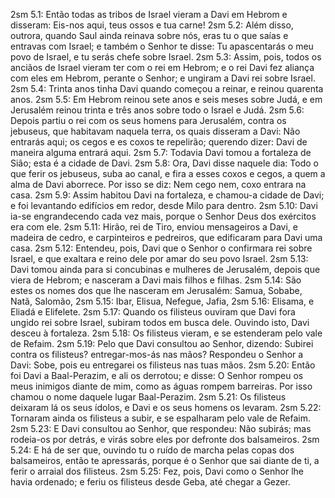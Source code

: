 2sm 5.1: Então todas as tribos de Israel vieram a Davi em Hebrom e disseram: Eis-nos aqui, teus ossos e tua carne!
2sm 5.2: Além disso, outrora, quando Saul ainda reinava sobre nós, eras tu o que saías e entravas com Israel; e também o Senhor te disse: Tu apascentarás o meu povo de Israel, e tu serás chefe sobre Israel.
2sm 5.3: Assim, pois, todos os anciãos de Israel vieram ter com o rei em Hebrom; e o rei Davi fez aliança com eles em Hebrom, perante o Senhor; e ungiram a Davi rei sobre Israel.
2sm 5.4: Trinta anos tinha Davi quando começou a reinar, e reinou quarenta anos.
2sm 5.5: Em Hebrom reinou sete anos e seis meses sobre Judá, e em Jerusalém reinou trinta e três anos sobre todo o Israel e Judá.
2sm 5.6: Depois partiu o rei com os seus homens para Jerusalém, contra os jebuseus, que habitavam naquela terra, os quais disseram a Davi: Não entrarás aqui; os cegos e es coxos te repelirão; querendo dizer: Davi de maneira alguma entrará aqui.
2sm 5.7: Todavia Davi tomou a fortaleza de Sião; esta é a cidade de Davi.
2sm 5.8: Ora, Davi disse naquele dia: Todo o que ferir os jebuseus, suba ao canal, e fira a esses coxos e cegos, a quem a alma de Davi aborrece. Por isso se diz: Nem cego nem, coxo entrara na casa.
2sm 5.9: Assim habitou Davi na fortaleza, e chamou-a cidade de Davi; e foi levantando edifícios em redor, desde Milo para dentro.
2sm 5.10: Davi ia-se engrandecendo cada vez mais, porque o Senhor Deus dos exércitos era com ele.
2sm 5.11: Hirão, rei de Tiro, enviou mensageiros a Davi, e madeira de cedro, e carpinteiros e pedreiros, que edificaram para Davi uma casa.
2sm 5.12: Entendeu, pois, Davi que o Senhor o confirmara rei sobre Israel, e que exaltara e reino dele por amar do seu povo Israel.
2sm 5.13: Davi tomou ainda para si concubinas e mulheres de Jerusalém, depois que viera de Hebrom; e nasceram a Davi mais filhos e filhas.
2sm 5.14: São estes os nomes dos que lhe nasceram em Jerusalém: Samua, Sobabe, Natã, Salomão,
2sm 5.15: Ibar, Elisua, Nefegue, Jafia,
2sm 5.16: Elisama, e Eliadá e Elifelete.
2sm 5.17: Quando os filisteus ouviram que Davi fora ungido rei sobre Israel, subiram todos em busca dele. Ouvindo isto, Davi desceu à fortaleza.
2sm 5.18: Os filisteus vieram, e se estenderam pelo vale de Refaim.
2sm 5.19: Pelo que Davi consultou ao Senhor, dizendo: Subirei contra os filisteus? entregar-mos-ás nas mãos? Respondeu o Senhor a Davi: Sobe, pois eu entregarei os filisteus nas tuas mãos.
2sm 5.20: Então foi Davi a Baal-Perazim, e ali os derrotou; e disse: O Senhor rompeu os meus inimigos diante de mim, como as águas rompem barreiras. Por isso chamou o nome daquele lugar Baal-Perazim.
2sm 5.21: Os filisteus deixaram lá os seus ídolos, e Davi e os seus homens os levaram.
2sm 5.22: Tornaram ainda os filisteus a subir, e se espalharam pelo vale de Refaim.
2sm 5.23: E Davi consultou ao Senhor, que respondeu: Não subirás; mas rodeia-os por detrás, e virás sobre eles por defronte dos balsameiros.
2sm 5.24: E há de ser que, ouvindo tu o ruído de marcha pelas copas dos balsameiros, então te apressarás, porque é o Senhor que sai diante de ti, a ferir o arraial dos filisteus.
2sm 5.25: Fez, pois, Davi como o Senhor lhe havia ordenado; e feriu os filisteus desde Geba, até chegar a Gezer.
